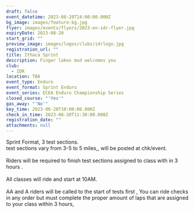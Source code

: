 ```yaml
---
draft: false
event_datetime: 2023-08-20T14:00:00.000Z
bg_image: images/feature-bg.jpg
flyer: images/events/flyers/2023-en-idr-flyer.jpg
expiryDate: 2023-08-20
start_grid: ""
preview_image: images/logos/clubs/idrlogo.jpg
registration_url: ""
title: Ithaca Sprint
description: Finger lakes mud welcomes you
club:
  - IDR
location: TBA
event_type: Enduro
event_format: Sprint Enduro
event_series: ECEA Enduro Championship Series
closed_course: "'Yes'"
gas_away: "'No'"
key_time: 2023-08-20T10:00:00.000Z
check_in_time: 2023-08-20T11:30:00.000Z
registration_date: ""
attachments: null
---
```

Sprint Format, 3 test sections.\
test sections vary from 3-5 to 5 miles,, will be posted at chk/event.\
\
Riders will be required to finish test sections assigned to class with in 3 hours . \
\
All classes will ride and start at 10AM.\
\
AA and A riders will be called to the start of tests first , You can ride checks in any order but must complete the proper amount of laps that are assigned to your class within 3 hours,